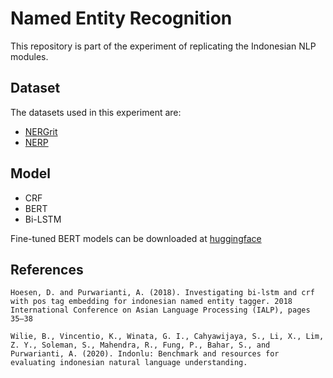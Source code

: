 # Named Entity Recognition

This repository is part of the experiment of replicating the Indonesian NLP modules.

## Dataset

The datasets used in this experiment are:

- [NERGrit](https://github.com/IndoNLP/indonlu/tree/master/dataset/nergrit_ner-grit)
- [NERP](https://github.com/IndoNLP/indonlu/tree/master/dataset/nerp_ner-prosa)

## Model

- CRF
- BERT
- Bi-LSTM

Fine-tuned BERT models can be downloaded at [huggingface](https://huggingface.co/ageng-anugrah/indobert-large-p2-finetuned-ner)

## References

    Hoesen, D. and Purwarianti, A. (2018). Investigating bi-lstm and crf with pos tag embedding for indonesian named entity tagger. 2018 International Conference on Asian Language Processing (IALP), pages 35–38

    Wilie, B., Vincentio, K., Winata, G. I., Cahyawijaya, S., Li, X., Lim, Z. Y., Soleman, S., Mahendra, R., Fung, P., Bahar, S., and Purwarianti, A. (2020). Indonlu: Benchmark and resources for evaluating indonesian natural language understanding.
